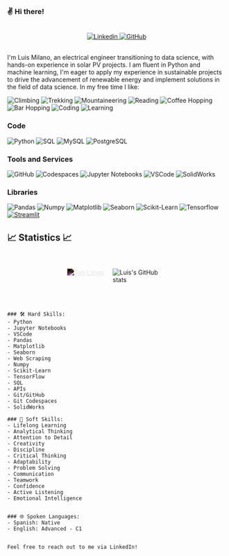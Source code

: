 ### ✌️ Hi there!
<br>
<div style="text-align: center;" target="_blank">
    <a href="https://www.linkedin.com/in/luiscmilano/">
        <img src="https://img.shields.io/badge/Luis_Milano-blue?style=social-square&logo=Linkedin&logoColor=white" alt="Linkedin">
    </a>

   <a href="https://github.com/luiscmilano" target="_blank">
        <img src="https://img.shields.io/github/followers/luiscmilano?label=luiscmilano&style=social" alt="GitHub">
    </a>
</div>
<br>

I'm Luis Milano, an electrical engineer transitioning to data science, with hands-on experience in solar PV projects. I am fluent in Python and machine learning, I'm eager to apply my experience in sustainable projects to drive the advancement of renewable energy and implement solutions in the field of data science. In my free time I like:
>
![Climbing](https://emojipedia-us.s3.dualstack.us-west-1.amazonaws.com/thumbs/120/apple/325/person-climbing_1f9d7.png)
![Trekking](https://img.shields.io/badge/Trekking-%F0%9F%8C%B6-green?color=4CAF50)
![Mountaineering](https://img.shields.io/badge/Mountaineering-%F0%9F%8C%B0-green?color=4CAF50)
![Reading](https://img.shields.io/badge/Reading-%F0%9F%93%9A-a6a6f8)
![Coffee Hopping](https://img.shields.io/badge/Coffee_Hopping-%E2%98%95-lightpurple?color=713dad)
![Bar Hopping](https://img.shields.io/badge/Bar_Hopping-%F0%9F%8D%BB-lightpurple?color=a6a6f8)
![Coding](https://img.shields.io/badge/Coding-%F0%9F%92%BB-lightpurple?color=a6a6f8)
![Learning](https://img.shields.io/badge/Learning-%F0%9F%8E%93-lightpurple?color=713dad)

### Code
![Python](https://img.shields.io/badge/Python-informational?style=flat&logo=python&logoColor=f7db5d&color=326998)
![SQL](https://img.shields.io/badge/SQL-informational?style=flat&logo=sql&logoColor=white&color=4caf50)
![MySQL](https://img.shields.io/badge/MySql-informational?style=flat&logo=mysql&logoColor=white&color=00758f)
![PostgreSQL](https://img.shields.io/badge/PostgreSQL-informational?style=flat&logo=postgresql&logoColor=white&color=6aa6f8)

### Tools and Services
![GitHub](https://img.shields.io/badge/GitHub-informational?style=flat&logo=github&logoColor=white&color=010409)
![Codespaces](https://img.shields.io/badge/Codespaces-informational?style=flat&logo=github&logoColor=white&color=010409)
![Jupyter Notebooks](https://img.shields.io/badge/Jupyter_Notebooks-informational?style=flat&logo=anaconda&logoColor=white&color=f37726)
![VSCode](https://img.shields.io/badge/VSCode-informational?style=flat&logo=visual-studio&logoColor=white&color=47a8ee)
![SolidWorks](https://img.shields.io/badge/SolidWorks-informational?style=flat&logo=solidworks&logoColor=white&color=blue)


### Libraries
![Pandas](https://img.shields.io/badge/Data_Manipulation-Pandas-informational?style=flat&logo=pandas&color=326998)
![Numpy](https://img.shields.io/badge/Data_Manipulation-Numpy-informational?style=flat&logo=numpy&logoColor=white&color=326998)
![Matplotlib](https://img.shields.io/badge/Data_Visualization-Matplotlib-informational?style=flat&logo=python&logoColor=f7db5d&color=326998)
![Seaborn](https://img.shields.io/badge/Data_Visualization-Seaborn-informational?style=flat&logo=python&logoColor=f7db5d&color=326998)
![Scikit-Learn](https://img.shields.io/badge/ML-Scikit-informational?style=flat&logo=scikit-learn&color=326998)
![Tensorflow](https://img.shields.io/badge/ML-Tensorflow-informational?style=flat&logo=tensorflow&color=326998)
[![Streamlit](https://img.shields.io/badge/Streamlit-%F0%9F%90%A7-blue?color=ff6b6b)](https://www.streamlit.io/)

## 📈 Statistics 📈
<br>
<br>
<div style="display: flex; flex-direction: column; align-items: center;">
    <div style="display: flex; flex-direction: row; justify-content: center;">
        <a href="https://github.com/anuraghazra/github-readme-stats" style="max-width: 50%; margin-right: 10px;">
            <img src="https://github-readme-stats.vercel.app/api/top-langs/?username=luiscmilano" alt="Top Langs" style="max-width: 100%; filter: invert(1);">
        </a>
        <img src="https://github-readme-stats.vercel.app/api?username=luiscmilano&show_icons=true&theme=algolia" alt="Luis's GitHub stats" style="max-width: 50%; margin-left: 10px;">
    </div>
</div>
<br>
<br>

```

### 🛠️ Hard Skills:
- Python
- Jupyter Notebooks
- VSCode
- Pandas
- Matplotlib
- Seaborn
- Web Scraping
- Numpy
- Scikit-Learn
- TensorFlow
- SQL
- APIs
- Git/GitHub
- Git Codespaces
- SolidWorks

### 🧠 Soft Skills:
- Lifelong Learning
- Analytical Thinking
- Attention to Detail
- Creativity
- Discipline
- Critical Thinking
- Adaptability
- Problem Solving
- Communication
- Teamwork
- Confidence
- Active Listening
- Emotional Intelligence


### 🌐 Spoken Languages:
- Spanish: Native
- English: Advanced - C1


Feel free to reach out to me via LinkedIn!

```


<!--
**luiscmilano/luiscmilano** is a ✨ _special_ ✨ repository because its `README.md` (this file) appears on your GitHub profile.

Here are some ideas to get you started:

- 🔭 I’m currently working on ...
- 🌱 I’m currently learning ...
- 👯 I’m looking to collaborate on ...
- 🤔 I’m looking for help with ...
- 💬 Ask me about ...
- 📫 How to reach me: ...
- 😄 Pronouns: ...
- ⚡ Fun fact: ...
-->
